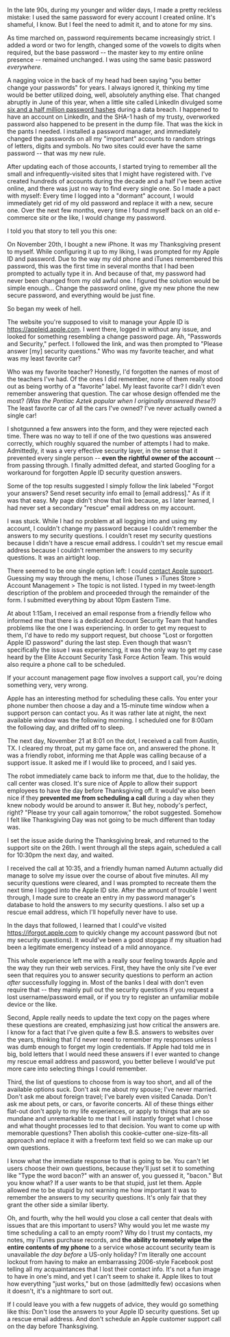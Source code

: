In the late 90s, during my younger and wilder days, I made a pretty reckless mistake: I used the same password for every account I created online. It's shameful, I know. But I feel the need to admit it, and to atone for my sins.

As time marched on, password requirements became increasingly strict. I added a word or two for length, changed some of the vowels to digits when required, but the base password -- the master key to my entire online presence -- remained unchanged. I was using the same basic password *everywhere*.

A nagging voice in the back of my head had been saying "you better change your passwords" for years. I always ignored it, thinking my time would be better utilized doing, well, absolutely anything else. That changed abruptly in June of this year, when a little site called LinkedIn divulged some [six and a half million password hashes](https://www.pcworld.com/article/257045/security/6-5m-linkedin-passwords-posted-online-after-apparent-hack.html) during a data breach. I happened to have an account on LinkedIn, and the SHA-1 hash of my trusty, overworked password also happened to be present in the dump file. That was the kick in the pants I needed. I installed a password manager, and immediately changed the passwords on all my "important" accounts to random strings of letters, digits and symbols. No two sites could ever have the same password -- that was my new rule.

After updating each of those accounts, I started trying to remember all the small and infrequently-visited sites that I might have registered with. I've created hundreds of accounts during the decade and a half I've been active online, and there was just no way to find every single one. So I made a pact with myself: Every time I logged into a "dormant" account, I would immediately get rid of my old password and replace it with a new, secure one. Over the next few months, every time I found myself back on an old e-commerce site or the like, I would change my password.

I told you that story to tell you this one:

On November 20th, I bought a new iPhone. It was my Thanksgiving present to myself. While configuring it up to my liking, I was prompted for my Apple ID and password. Due to the way my old phone and iTunes remembered this password, this was the first time in several months that I had been prompted to actually type it in. And because of that, my password had never been changed from my old awful one. I figured the solution would be simple enough... Change the password online, give my new phone the new secure password, and everything would be just fine.

So began my week of hell.

The website you're supposed to visit to manage your Apple ID is <https://appleid.apple.com>. I went there, logged in without any issue, and looked for something resembling a change password page. Ah, "Passwords and Security," perfect. I followed the link, and was then prompted to "Please answer [my] security questions." Who was my favorite teacher, and what was my least favorite car?

Who was my favorite teacher? Honestly, I'd forgotten the names of most of the teachers I've had. Of the ones I did remember, none of them really stood out as being worthy of a "favorite" label. My least favorite car? I didn't even remember answering that question. The car whose design offended me the most? *(Was the Pontiac Aztek popular when I originally answered these?)* The least favorite car of all the cars I've owned? I've never actually owned a single car!

I shotgunned a few answers into the form, and they were rejected each time. There was no way to tell if one of the two questions was answered correctly, which roughly squared the number of attempts I had to make. Admittedly, it was a very effective security layer, in the sense that it prevented every single person -- **even the rightful owner of the account** -- from passing through. I finally admitted defeat, and started Googling for a workaround for forgotten Apple ID security question answers.

Some of the top results suggested I simply follow the link labeled "Forgot your answers? Send reset security info email to [email address]." As if it was that easy. My page didn't show that link because, as I later learned, I had never set a secondary "rescue" email address on my account.

I was stuck. While I had no problem at all logging into and using my account, I couldn't change my password because I couldn't remember the answers to my security questions. I couldn't reset my security questions because I didn't have a rescue email address. I couldn't set my rescue email address because I couldn't remember the answers to my security questions. It was an airtight loop.

There seemed to be one single option left: I could [contact Apple support](https://expresslane.apple.com). Guessing my way through the menu, I chose iTunes > iTunes Store > Account Management > The topic is not listed. I typed in my tweet-length description of the problem and proceeded through the remainder of the form. I submitted everything by about 10pm Eastern Time.

At about 1:15am, I received an email response from a friendly fellow who informed me that there is a dedicated Account Security Team that handles problems like the one I was experiencing. In order to get my request to them, I'd have to redo my support request, but choose "Lost or forgotten Apple ID password" during the last step. Even though that wasn't specifically the issue I was experiencing, it was the only way to get my case heard by the Elite Account Security Task Force Action Team. This would also require a phone call to be scheduled.

If your account management page flow involves a support call, you're doing something very, very wrong.

Apple has an interesting method for scheduling these calls. You enter your phone number then choose a day and a 15-minute time window when a support person can contact you. As it was rather late at night, the next available window was the following morning. I scheduled one for 8:00am the following day, and drifted off to sleep.

The next day, November 21 at 8:01 on the dot, I received a call from Austin, TX. I cleared my throat, put my game face on, and answered the phone. It was a friendly robot, informing me that Apple was calling because of a support issue. It asked me if I would like to proceed, and I said yes.

The robot immediately came back to inform me that, due to the holiday, the call center was closed. It's sure nice of Apple to allow their support employees to have the day before Thanksgiving off. It would've also been nice if they **prevented me from scheduling a call** during a day when they knew nobody would be around to answer it. But hey, nobody's perfect, right? "Please try your call again tomorrow," the robot suggested. Somehow I felt like Thanksgiving Day was not going to be much different than today was.

I set the issue aside during the Thanksgiving break, and returned to the support site on the 26th. I went through all the steps again, scheduled a call for 10:30pm the next day, and waited.

I received the call at 10:35, and a friendly human named Autumn actually did manage to solve my issue over the course of about five minutes. All my security questions were cleared, and I was prompted to recreate them the next time I logged into the Apple ID site. After the amount of trouble I went through, I made sure to create an entry in my password manager's database to hold the answers to my security questions. I also set up a rescue email address, which I'll hopefully never have to use.

In the days that followed, I learned that I could've visited <https://iforgot.apple.com> to quickly change my account password (but not my security questions). It would've been a good stopgap if my situation had been a legitimate emergency instead of a mild annoyance.

This whole experience left me with a really sour feeling towards Apple and the way they run their web services. First, they have the only site I've ever seen that requires you to answer security questions to perform an action *after* successfully logging in. Most of the banks I deal with don't even require that -- they mainly pull out the security questions if you request a lost username/password email, or if you try to register an unfamiliar mobile device or the like.

Second, Apple really needs to update the text copy on the pages where these questions are created, emphasizing just how critical the answers are. I know for a fact that I've given quite a few B.S. answers to websites over the years, thinking that I'd never need to remember my responses unless I was dumb enough to forget my login credentials. If Apple had told me in big, bold letters that I would need these answers if I ever wanted to change my rescue email address and password, you better believe I would've put more care into selecting things I could remember.

Third, the list of questions to choose from is way too short, and all of the available options suck. Don't ask me about my spouse; I've never married. Don't ask me about foreign travel; I've barely even visited Canada. Don't ask me about pets, or cars, or favorite concerts. All of these things either flat-out don't apply to my life experiences, or apply to things that are so mundane and unremarkable to me that I will instantly forget what I chose and what thought processes led to that decision. You want to come up with memorable questions? Then abolish this cookie-cutter one-size-fits-all approach and replace it with a freeform text field so we can make up our own questions.

I know what the immediate response to that is going to be. You can't let users choose their own questions, because they'll just set it to something like "Type the word bacon?" with an answer of, you guessed it, "bacon." But you know what? If a user wants to be that stupid, just let them. Apple allowed me to be stupid by not warning me how important it was to remember the answers to my security questions. It's only fair that they grant the other side a similar liberty.

Oh, and fourth, why the hell would you close a call center that deals with issues that are this important to users? Why would you let me waste my time scheduling a call to an empty room? Why do I trust my contacts, my notes, my iTunes purchase records, and **the ability to remotely wipe the entire contents of my phone** to a service whose account security team is unavailable *the day before* a US-only holiday? I'm literally one account lockout from having to make an embarrassing 2006-style Facebook post telling all my acquaintances that I lost their contact info. It's not a fun image to have in one's mind, and yet I can't seem to shake it. Apple likes to tout how everything "just works," but on those (admittedly few) occasions when it doesn't, it's a nightmare to sort out.

If I could leave you with a few nuggets of advice, they would go something like this: Don't lose the answers to your Apple ID security questions. Set up a rescue email address. And don't schedule an Apple customer support call on the day before Thanksgiving.
